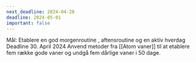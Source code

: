 ```yaml
---
next_deadline: 2024-04-28
deadline: 2024-05-01
important: false
---
```


Mål: Etablere en god morgenroutine , aftensroutine og en aktiv hverdag 
Deadline 30. April 2024
Anvend metoder fra [[Atom vaner]] til at etablere fem række gode vaner og undgå fem dårlige vaner i 50 dage.